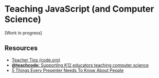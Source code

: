 # Teaching JavaScript (and Computer Science)

[Work in progress]

## Resources

- [Teacher Tips (code.org)](https://www.youtube.com/playlist?list=PLzdnOPI1iJNcc7Q-PvUVqV249l2JzhJes)
- [**@teachcode:** Supporting K12 educators teaching computer science](https://twitter.com/teachcode)
- [5 Things Every Presenter Needs To Know About People](https://www.youtube.com/watch?v=WJUblvGfW6w)
